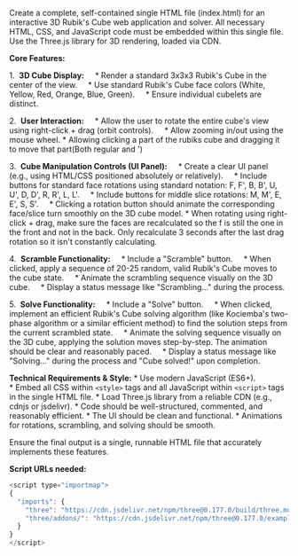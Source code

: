 Create a complete, self-contained single HTML file (index.html) for an interactive 3D Rubik's Cube web application and solver. All necessary HTML, CSS, and JavaScript code must be embedded within this single file. Use the Three.js library for 3D rendering, loaded via CDN.

**Core Features:**

1.  **3D Cube Display:**
    * Render a standard 3x3x3 Rubik's Cube in the center of the view.
    * Use standard Rubik's Cube face colors (White, Yellow, Red, Orange, Blue, Green).
    * Ensure individual cubelets are distinct.

2.  **User Interaction:**
    * Allow the user to rotate the entire cube's view using right-click + drag (orbit controls).
    * Allow zooming in/out using the mouse wheel.
    * Allowing clicking a part of the rubiks cube and dragging it to move that part(Both regular and ')

3.  **Cube Manipulation Controls (UI Panel):**
    * Create a clear UI panel (e.g., using HTML/CSS positioned absolutely or relatively).
    * Include buttons for standard face rotations using standard notation: F, F', B, B', U, U', D, D', R, R', L, L'.
    * Include buttons for middle slice rotations: M, M', E, E', S, S'.
    * Clicking a rotation button should animate the corresponding face/slice turn smoothly on the 3D cube model.
    * When rotating using right-click + drag, make sure the faces are recalculated so the f is still the one in the front and not in the back. Only recalculate 3 seconds after the last drag rotation so it isn't constantly calculating.

4.  **Scramble Functionality:**
    * Include a "Scramble" button.
    * When clicked, apply a sequence of 20-25 random, valid Rubik's Cube moves to the cube state.
    * Animate the scrambling sequence visually on the 3D cube.
    * Display a status message like "Scrambling..." during the process.

5.  **Solve Functionality:**
    * Include a "Solve" button.
    * When clicked, implement an efficient Rubik's Cube solving algorithm (like Kociemba's two-phase algorithm or a similar efficient method) to find the solution steps from the current scrambled state.
    * Animate the solving sequence visually on the 3D cube, applying the solution moves step-by-step. The animation should be clear and reasonably paced.
    * Display a status message like "Solving..." during the process and "Cube solved!" upon completion.


**Technical Requirements & Style:**
* Use modern JavaScript (ES6+).
* Embed all CSS within `<style>` tags and all JavaScript within `<script>` tags in the single HTML file.
* Load Three.js library from a reliable CDN (e.g., cdnjs or jsdelivr).
* Code should be well-structured, commented, and reasonably efficient.
* The UI should be clean and functional.
* Animations for rotations, scrambling, and solving should be smooth.


Ensure the final output is a single, runnable HTML file that accurately implements these features.

**Script URLs needed:**
```javascript
<script type="importmap">
{
  "imports": {
    "three": "https://cdn.jsdelivr.net/npm/three@0.177.0/build/three.module.min.js",
    "three/addons/": "https://cdn.jsdelivr.net/npm/three@0.177.0/examples/jsm/"
  }
}
</script>
```
